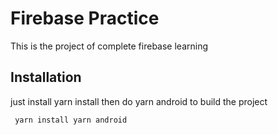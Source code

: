 # Firebase Practice

This is the project of complete firebase learning

## Installation

just install yarn install then do yarn android to build the project

```bash
 yarn install yarn android
```
